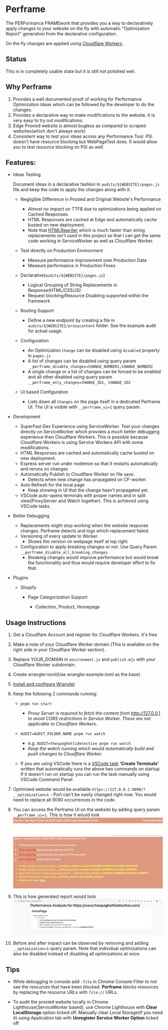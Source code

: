 # Perframe

The PERFormance FRAMEwork that provides you a way to declaratively apply changes to your website on the fly with automatic "Optimization Report" generation from the declarative configuration.

On the fly changes are applied using [Cloudflare Workers](https://workers.cloudflare.com/).

## Status

This is in completely usable state but it is still not polished well.

## Why Perframe

1.  Provides a well documented proof of working for Performance Optimization Ideas which can be followed by the developer to do the changes.
2.  Provides a declarative way to make modifications to the website. It is very easy to try out modifications.
3.  Edge Proxied website is almost bugless as compared to scraped websites(which don't always work)
4.  Consistent way to test your ideas across any Performance Tool. PSI doesn't have resource blocking but WebPageTest does. It would allow you to test resource blocking on PSI as well.

## Features:

- Ideas Testing

  Document ideas in a declarative fashion in `audits/${WEBSITE}/pages.js` file and keep the code to apply the changes along with it.

  - Negligible Difference in Proxied and Original Website's Performance
    - _Almost no impact on TTFB_ due to optimizations being applied on Cached Responses.
    - HTML Responses are cached at Edge and automatically cache busted on new deployment.
    - Note that [HTMLRewriter](https://developers.cloudflare.com/workers/runtime-apis/html-rewriter) which is much faster than string replacements isn't used in this project so that I can get the same code working in ServiceWorker as well as Cloudflare Worker.

  - Test directly on Production Environment

    - Measure performance improvement over Production Data
    - Measure performance in Production Flows

  - Declarative(`audits/${WEBSITE}/pages.js`)

    - Logical Grouping of String Replacements in Response(HTML/CSS/JS)
    - Request blocking/Resource Disabling supported within the framework

  - Routing Support

    - Define a new endpoint by creating a file in `audits/${WEBSITE}/proxycontent` folder. See the example audit for actual usage.

  - Configuration

    - An Optimization `Change` can be disabled using `disabled` property in `pages.js`
    - A list of changes can be disabled using query param `__perframe_disable_changes=CHANGE_NUMBER1,CHANGE_NUMBER2`
    - A single change or a list of changes can be forced to be enabled and all other disabled using query param `__perframe_only_changes=CHANGE_ID1, CHANGE_ID2`

  - UI based Configuration

    - Lists down all `Changes` on the page itself in a dedicated Perframe UI. The UI is visible with `__perframe_ui=1` query param.

- Development

  - SuperFast Dev Experience using ServiceWorker. Test your changes directly on ServiceWorker which provides a much better debugging experience then Cloudflare Workers. This is possible because Cloudflare Workers is using Service Workers API with some modifications.
  - HTML Responses are cached and automatically cache busted on new deployment.
  - Express server run under nodemon so that it restarts automatically and reruns on changes
  - Automatically Publish to Cloudflare Worker on file save.
    - Detects when new change has propagated on CF-worker.
  - Auto Refresh for the local page
    - Keep showing in UI that the change hasn't propagated yet.
  - VSCode auto-opens terminals with proper names and in split view(ProxyServer and Watch together). This is achieved using VSCode tasks.

- Better Debugging

  - Replacements might stop working when the website response changes. Perframe detects and logs which replacement failed.
  - Versioning of every update to Worker.
    - Shows the version on webpage itself at top right.
  - Configuration to apply breaking changes or not. Use Query Param `__perframe_disable_all_breaking_changes`
    - Breaking changes would improve performance but would break the functionality and thus would require developer effort to fix that.

- Plugins

  - Shopify

    - Page Categorization Support

      - Collection, Product, Homepage

## Usage Instructions

1. Get a Cloudflare Account and register for Cloudflare Workers. It's free
2. Make a note of your Cloudflare Worker domain.(This is available on the right side in your Cloudflare Worker section).
3. Replace YOUR_DOMAIN in `environment.js` and `publish.mjs` with your Cloudflare Worker subdomain.
4. Create wrangler.toml(Use wrangler.example.toml as the base)
5. [Install and configure Wrangler](https://developers.cloudflare.com/workers/cli-wrangler)
6. Keep the following 2 commands running:

   - `pnpm run start`
     - _Proxy Server is required to fetch the content from http://127.0.0.1 to avoid CORS restrictions in Service Worker. These are not applicable to Cloudflare Workers_.
   - `AUDIT=AUDIT_FOLDER_NAME pnpm run watch`

     - e.g. `AUDIT=thespaghettidetective pnpm run watch`
     - _Keep the watch running which would automatically build and push changes to Cloudflare Worker._

   - If you are using VSCode there is a [VSCode task](https://code.visualstudio.com/docs/editor/tasks) **'Create Terminals'** written that automatically runs the above two commands on startup. If it doesn't run on startup you can run the task manually using VSCode Command Panel

7. Optimized website would be available `https://127.0.0.1:9090/?__optimization=1` - Port can't be easily changed right now. You would need to replace all 9090 occurrences in the code.
8. You can access the Perframe UI on the website by adding query param `__perframe_ui=1`. This is how it would look ![Perframe UI - Closed](./perframe-ui.png) ![Perframe UI Open](./perframe-ui-open-state.png)
9. This is how generated report would look ![Generated Report](./report-example.png)
10. Before and after impact can be observed by removing and adding `__optimization=1` query param. Note that individual optimizations can also be disabled instead of disabling all optimizations at once.

## Tips

- While debugging in console add `-file` in Chrome Console Filter to not see the resources that have been blocked. **Perframe** blocks resources by replacing the resource URLs with `file://` URLs.

- To audit the proxied website locally in Chrome Lighthouse(ServiceWorker based), use Chrome Lighthouse with **Clear LocalStorage** option ticked off. Manually clear Local Storage(if you need it) using Application tab with **Unregister Service Worker Option** ticked off
